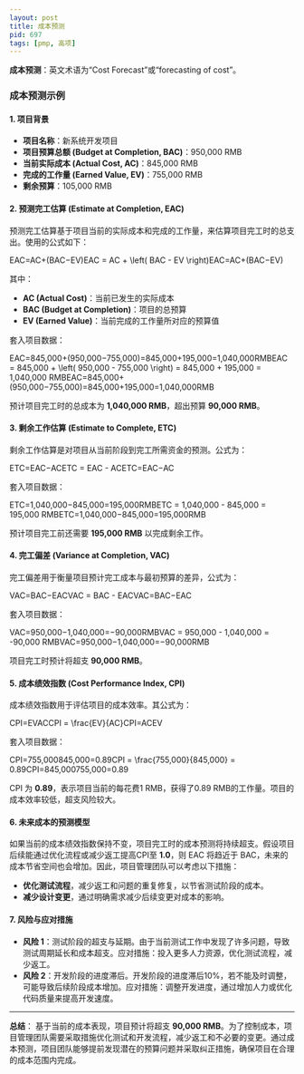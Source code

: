 ```yaml
---
layout: post
title: 成本预测
pid: 697
tags: [pmp, 高项]
---
```


**成本预测**：英文术语为“Cost Forecast”或“forecasting of cost”。

### **成本预测示例**

#### 1. **项目背景**

- **项目名称**：新系统开发项目
- **项目预算总额 (Budget at Completion, BAC)**：950,000 RMB
- **当前实际成本 (Actual Cost, AC)**：845,000 RMB
- **完成的工作量 (Earned Value, EV)**：755,000 RMB
- **剩余预算**：105,000 RMB

#### 2. **预测完工估算 (Estimate at Completion, EAC)**

预测完工估算基于项目当前的实际成本和完成的工作量，来估算项目完工时的总支出。使用的公式如下：

EAC=AC+(BAC−EV)EAC = AC + \left( BAC - EV \right)EAC=AC+(BAC−EV)

其中：

- **AC (Actual Cost)**：当前已发生的实际成本
- **BAC (Budget at Completion)**：项目的总预算
- **EV (Earned Value)**：当前完成的工作量所对应的预算值

套入项目数据：

EAC=845,000+(950,000−755,000)=845,000+195,000=1,040,000RMBEAC = 845,000 + \left( 950,000 - 755,000 \right) = 845,000 + 195,000 = 1,040,000 RMBEAC=845,000+(950,000−755,000)=845,000+195,000=1,040,000RMB

预计项目完工时的总成本为 **1,040,000 RMB**，超出预算 **90,000 RMB**。

#### 3. **剩余工作估算 (Estimate to Complete, ETC)**

剩余工作估算是对项目从当前阶段到完工所需资金的预测。公式为：

ETC=EAC−ACETC = EAC - ACETC=EAC−AC

套入项目数据：

ETC=1,040,000−845,000=195,000RMBETC = 1,040,000 - 845,000 = 195,000 RMBETC=1,040,000−845,000=195,000RMB

预计项目完工前还需要 **195,000 RMB** 以完成剩余工作。

#### 4. **完工偏差 (Variance at Completion, VAC)**

完工偏差用于衡量项目预计完工成本与最初预算的差异，公式为：

VAC=BAC−EACVAC = BAC - EACVAC=BAC−EAC

套入项目数据：

VAC=950,000−1,040,000=−90,000RMBVAC = 950,000 - 1,040,000 = -90,000 RMBVAC=950,000−1,040,000=−90,000RMB

项目完工时预计将超支 **90,000 RMB**。

#### 5. **成本绩效指数 (Cost Performance Index, CPI)**

成本绩效指数用于评估项目的成本效率。其公式为：

CPI=EVACCPI = \frac{EV}{AC}CPI=ACEV

套入项目数据：

CPI=755,000845,000=0.89CPI = \frac{755,000}{845,000} = 0.89CPI=845,000755,000=0.89

CPI 为 **0.89**，表示项目当前的每花费1 RMB，获得了0.89 RMB的工作量。项目的成本效率较低，超支风险较大。

#### 6. **未来成本的预测模型**

如果当前的成本绩效指数保持不变，项目完工时的成本预测将持续超支。假设项目后续能通过优化流程或减少返工提高CPI至 **1.0**，则 EAC 将趋近于 BAC，未来的成本节省空间也会增加。因此，项目管理团队可以考虑以下措施：

- **优化测试流程**，减少返工和问题的重复修复，以节省测试阶段的成本。
- **减少设计变更**，通过明确需求减少后续变更对成本的影响。

#### 7. **风险与应对措施**

- **风险 1**：测试阶段的超支与延期。由于当前测试工作中发现了许多问题，导致测试周期延长和成本超支。应对措施：投入更多人力资源，优化测试流程，减少返工。
- **风险 2**：开发阶段的进度滞后。开发阶段的进度滞后10%，若不能及时调整，可能导致后续阶段成本增加。应对措施：调整开发进度，通过增加人力或优化代码质量来提高开发速度。

------

**总结**： 基于当前的成本表现，项目预计将超支 **90,000 RMB**。为了控制成本，项目管理团队需要采取措施优化测试和开发流程，减少返工和不必要的变更。通过成本预测，项目团队能够提前发现潜在的预算问题并采取纠正措施，确保项目在合理的成本范围内完成。
